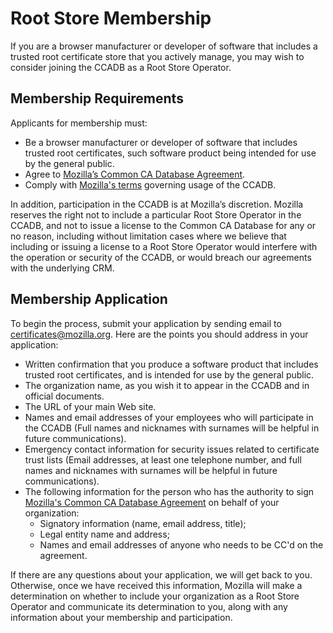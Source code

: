 # Root Store Membership #

If you are a browser manufacturer or developer of software that includes
a trusted root certificate store that you actively manage, you may wish to
consider joining the CCADB as a Root Store Operator.

## Membership Requirements ##

Applicants for membership must:

* Be a browser manufacturer or developer of software that includes trusted
  root certificates, such software product being intended for use by the
  general public.
* Agree to [Mozilla’s Common CA Database Agreement][CCADB-Agreement].
* Comply with [Mozilla's terms](usage) governing usage of the CCADB.

In addition, participation in the CCADB is at Mozilla’s
discretion. Mozilla reserves the right not to include a particular Root Store
Operator in the CCADB, and not to issue a license to the Common
CA Database for any or no reason, including without limitation cases where we
believe that including or issuing a license to a Root Store Operator would
interfere with the operation or security of the CCADB, or would
breach our agreements with the underlying CRM.

## Membership Application ##

To begin the process, submit your application by sending email to
certificates@mozilla.org. Here are the points you should address in your
application:

* Written confirmation that you produce a software product that includes
  trusted root certificates, and is intended for use by the general public.
* The organization name, as you wish it to appear in the CCADB
  and in official documents.
* The URL of your main Web site.
* Names and email addresses of your employees who will participate in the
  CCADB (Full names and nicknames with surnames will be helpful
  in future communications).
* Emergency contact information for security issues related to certificate
  trust lists (Email addresses, at least one telephone number, and full names
  and nicknames with surnames will be helpful in future communications).
* The following information for the person who has the authority to sign
  [Mozilla's Common CA Database Agreement][CCADB-Agreement] on behalf of your
  organization:
    * Signatory information (name, email address, title);
    * Legal entity name and address;
    * Names and email addresses of anyone who needs to be CC'd on the
      agreement.

If there are any questions about your application, we will get back to you.
Otherwise, once we have received this information, Mozilla will make a
determination on whether to include your organization as a Root Store Operator
and communicate its determination to you, along with any information about your
membership and participation.

[CCADB-Agreement]: https://www.ccadb.org/rootstores/mozilla-ccadb-agreement.pdf
